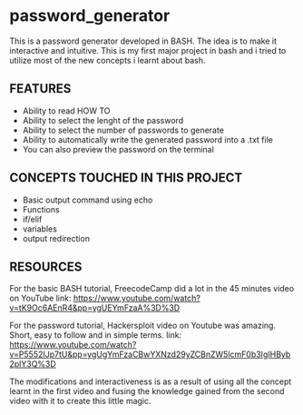# password_generator
This is a password generator developed in BASH. The idea is to make it interactive and intuitive. This is my first major project in bash and i tried to utilize most of the new concepts i learnt about bash.  
## FEATURES
- Ability to read HOW TO
- Ability to select the lenght of the password
- Ability to select the number of passwords to generate
- Ability to automatically write the generated password into a .txt file
- You can also preview the password on the terminal

## CONCEPTS TOUCHED IN THIS PROJECT
- Basic output command using echo
- Functions
- if/elif
- variables
- output redirection

## RESOURCES
For the basic BASH tutorial, FreecodeCamp did a lot in the 45 minutes video on YouTube
link: https://www.youtube.com/watch?v=tK9Oc6AEnR4&pp=ygUEYmFzaA%3D%3D

For the password tutorial, Hackersploit video on Youtube was amazing. Short, easy to follow and in simple terms.
link: https://www.youtube.com/watch?v=P5552IJp7tU&pp=ygUgYmFzaCBwYXNzd29yZCBnZW5lcmF0b3IgIHByb2plY3Q%3D

The modifications and interactiveness is as a result of using all the concept learnt in the first video and fusing the knowledge gained from the second video with it to create this little magic.

